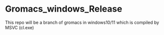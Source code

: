 # Gromacs_windows_Release
This repo will be a branch of gromacs in windows10/11 which is compiled by MSVC (cl.exe)
